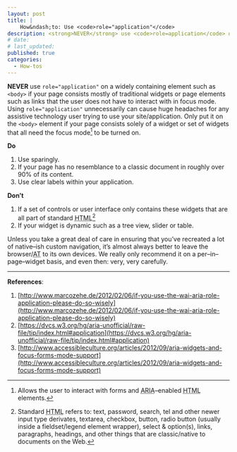 ```yaml
---
layout: post
title: |
    How&ndash;to: Use <code>role="application"</code>
description: <strong>NEVER</strong> use <code>role=application</code> on a widely containing element such as <code>&lt;body&gt;</code> if your page consists mostly of traditional widgets or page elements.
# date:
# last_updated:
published: true
categories:
  - How-tos
---
```


**NEVER** use ``role="application"`` on a widely containing element such as ``<body>`` if your page consists mostly of traditional widgets or page elements such as links that the user does not have to interact with in focus mode. Using ``role="application"`` unnecessarily can cause huge headaches for any assistive technology user trying to use your site/application. Only put it on the ``<body>`` element if your page consists solely of a widget or set of widgets that all need the focus mode[^focusmode] to be turned on.

**Do**

1. Use sparingly.
2. If your page has no resemblance to a classic document in roughly over 90% of its content.
2. Use clear labels within your application.

**Don&rsquo;t**

1. If a set of controls or user interface only contains these widgets that are all part of standard <abbr title="Hyper Text Markup Language">HTML</abbr>[^html]
2. If your widget is dynamic such as a tree view, slider or table.

Unless you take a great deal of care in ensuring that you&rsquo;ve recreated a lot of native&ndash;ish custom navigation, it&rsquo;s almost always better to leave the browser/<abbr title="Assistive Technologies">AT</abbr> to its own devices. We really only recommend it on a per&ndash;in&ndash;page&ndash;widget basis, and even then: very, very carefully.

--------------------------------

**References**:

1. [http://www.marcozehe.de/2012/02/06/if-you-use-the-wai-aria-role-application-please-do-so-wisely](http://www.marcozehe.de/2012/02/06/if-you-use-the-wai-aria-role-application-please-do-so-wisely)
2. [https://dvcs.w3.org/hg/aria-unofficial/raw-file/tip/index.html#application](https://dvcs.w3.org/hg/aria-unofficial/raw-file/tip/index.html#application)
3. [http://www.accessibleculture.org/articles/2012/09/aria-widgets-and-focus-forms-mode-support](http://www.accessibleculture.org/articles/2012/09/aria-widgets-and-focus-forms-mode-support)

[^focusmode]: Allows the user to interact with forms and <abbr title="Accessible Rich Internet Applications">ARIA</abbr>&ndash;enabled <abbr title="Hyper Text Markup Language">HTML</abbr> elements.

[^html]: Standard <abbr title="Hyper Text Markup Language">HTML</abbr> refers to: text, password, search, tel and other newer input type derivates, textarea, checkbox, button, radio button (usually inside a fieldset/legend element wrapper), select &amp; option(s), links, paragraphs, headings, and other things that are classic/native to documents on the Web.
